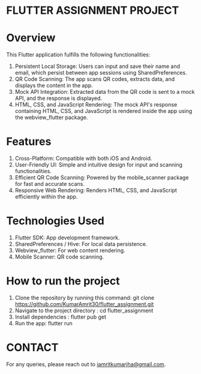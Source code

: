 # FLUTTER ASSIGNMENT PROJECT

# Overview

This Flutter application fulfills the following functionalities:

1. Persistent Local Storage: Users can input and save their name and email, which persist between app sessions using SharedPreferences.
2. QR Code Scanning: The app scans QR codes, extracts data, and displays the content in the app.
3. Mock API Integration: Extracted data from the QR code is sent to a mock API, and the response is displayed.
4. HTML, CSS, and JavaScript Rendering: The mock API's response containing HTML, CSS, and JavaScript is rendered inside the app using the webview_flutter package.

# Features

1. Cross-Platform: Compatible with both iOS and Android.
2. User-Friendly UI: Simple and intuitive design for input and scanning functionalities.
3. Efficient QR Code Scanning: Powered by the mobile_scanner package for fast and accurate scans.
4. Responsive Web Rendering: Renders HTML, CSS, and JavaScript efficiently within the app.

# Technologies Used

1. Flutter SDK: App development framework.
2. SharedPreferences / Hive: For local data persistence.
3. Webview_flutter: For web content rendering.
4. Mobile Scanner: QR code scanning.

# How to run the project

1. Clone the repository by running this command: git clone https://github.com/KumarAmrit30/flutter_assignment.git
2. Navigate to the project directory : cd flutter_assignment
3. Install dependencies : flutter pub get
4. Run the app: flutter run

# CONTACT

For any queries, please reach out to iamritkumarjha@gmail.com.

